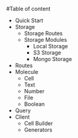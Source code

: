 #Table of content

- Quick Start
- Storage
	- Storage Routes
	- Storage Modules
		- Local Storage
		- S3 Storage
		- Mongo Storage
- Routes
- Molecule
	- Cell
	- Text
	- Number
	- File
	- Boolean
- Query
- Client
	- Cell Builder
	- Generators